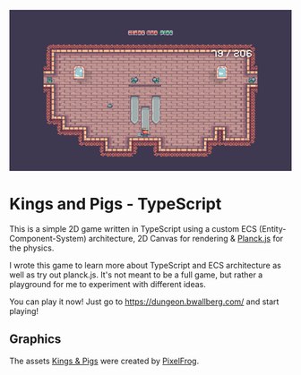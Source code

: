 ![](docs/game.png)

# Kings and Pigs - TypeScript

This is a simple 2D game written in TypeScript using a custom ECS (Entity-Component-System) architecture, 2D Canvas for rendering & [Planck.js](https://piqnt.com/planck.js) for the physics.

I wrote this game to learn more about TypeScript and ECS architecture as well as try out planck.js. It's not meant to be a full game, but rather a playground for me to experiment with different ideas.

You can play it now! Just go to https://dungeon.bwallberg.com/ and start playing!


## Graphics
The assets [Kings & Pigs](https://pixelfrog-assets.itch.io/kings-and-pigs) were created by [PixelFrog](https://pixelfrog-assets.itch.io/).